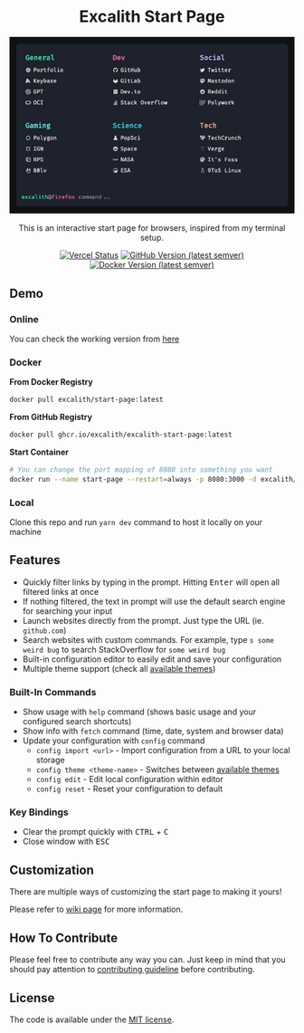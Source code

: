 <div align="center">
	<h1 align="center">Excalith Start Page</h1>
	<img src=".github/startpage.gif" />

This is an interactive start page for browsers, inspired from my terminal setup.

[![Vercel Status](https://therealsujitk-vercel-badge.vercel.app/?app=excalith-start-page)](https://excalith-start-page.vercel.app)
[![GitHub Version (latest semver)](https://img.shields.io/github/v/tag/excalith/excalith-start-page?sort=semver&label=github)](https://github.com/excalith/excalith-start-page)
[![Docker Version (latest semver)](https://img.shields.io/docker/v/excalith/start-page?sort=semver&label=docker)](https://hub.docker.com/r/excalith/start-page)

</div>

## Demo

### Online

You can check the working version from [here](https://excalith-start-page.vercel.app)

### Docker

**From Docker Registry**

```bash
docker pull excalith/start-page:latest
```

**From GitHub Registry**

```bash
docker pull ghcr.io/excalith/excalith-start-page:latest
```

**Start Container**

```bash
# You can change the port mapping of 8080 into something you want
docker run --name start-page --restart=always -p 8080:3000 -d excalith/start-page
```

### Local

Clone this repo and run `yarn dev` command to host it locally on your machine

## Features

- Quickly filter links by typing in the prompt. Hitting <kbd>Enter</kbd> will open all filtered links at once
- If nothing filtered, the text in prompt will use the default search engine for searching your input
- Launch websites directly from the prompt. Just type the URL (ie. `github.com`)
- Search websites with custom commands. For example, type `s some weird bug` to search StackOverflow for `some weird bug`
- Built-in configuration editor to easily edit and save your configuration
- Multiple theme support (check all [available themes](./public/themes/))

### Built-In Commands

- Show usage with `help` command (shows basic usage and your configured search shortcuts)
- Show info with `fetch` command (time, date, system and browser data)
- Update your configuration with `config` command
  - `config import <url>` - Import configuration from a URL to your local storage
  - `config theme <theme-name>` - Switches between [available themes](./public/themes/)
  - `config edit` - Edit local configuration within editor
  - `config reset` - Reset your configuration to default

### Key Bindings

- Clear the prompt quickly with <kbd>CTRL</kbd> + <kbd>C</kbd>
- Close window with <kbd>ESC</kbd>

## Customization

There are multiple ways of customizing the start page to making it yours!

Please refer to [wiki page](https://github.com/excalith/excalith-start-page/wiki) for more information.

## How To Contribute

Please feel free to contribute any way you can. Just keep in mind that you should pay attention to [contributing guideline](.github/CONTRIBUTING.md) before contributing.

## License

The code is available under the [MIT license](LICENSE).
